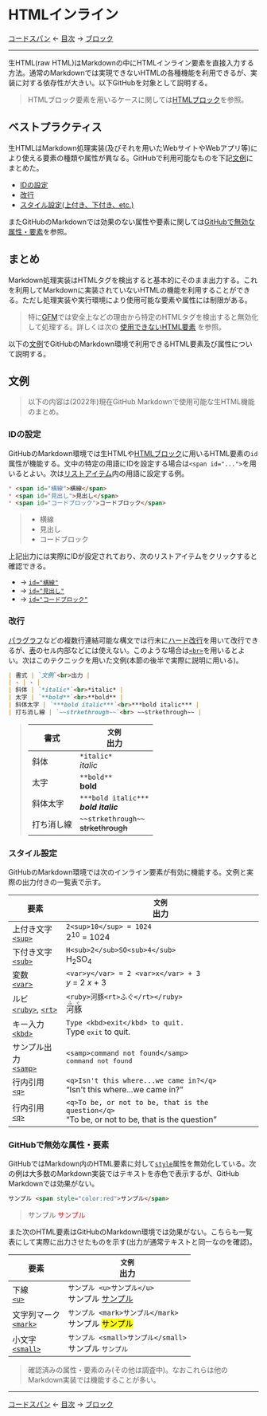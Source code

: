 # HTMLインライン

[コードスパン](code-spans.md)
← [目次](index.md) →
[ブロック](blocks.md)

------------------------------------------------------------------------

生HTML(raw HTML)はMarkdownの中にHTMLインライン要素を直接入力する方法。通常のMarkdownでは実現できないHTMLの各種機能を利用できるが、実装に対する依存性が大きい。以下GitHubを対象として説明する。

> HTMLブロック要素を用いるケースに関しては[HTMLブロック]を参照。

## ベストプラクティス

生HTMLはMarkdown処理実装(及びそれを用いたWebサイトやWebアプリ等)により使える要素の種類や属性が異なる。GitHubで利用可能なものを下記[文例](#文例)にまとめた。

* [IDの設定](#idの設定)
* [改行](#改行)
* [スタイル設定(上付き、下付き、etc.)](#スタイル設定)

またGitHubのMarkdownでは効果のない属性や要素に関しては[GitHubで無効な属性・要素](#githubで無効な属性・要素)を参照。

## まとめ

Markdown処理実装はHTMLタグを検出すると基本的にそのまま出力する。これを利用してMarkdownに実装されていないHTMLの機能を利用することができる。ただし処理実装や実行環境により使用可能な要素や属性には制限がある。

> 特に[GFM]では安全上などの理由から特定のHTMLタグを検出すると無効化して処理する。詳しくは次の [使用できないHTML要素] を参照。

以下の[文例](#文例)でGitHubのMarkdown環境で利用できるHTML要素及び属性について説明する。

## 文例

> 以下の内容は(2022年)現在GitHub Markdownで使用可能な生HTML機能のまとめ。

### IDの設定

GitHubのMarkdown環境では生HTMLや[HTMLブロック]に用いるHTML要素の`id`属性が機能する。文中の特定の用語にIDを設定する場合は`<span id="...">`を用いるとよい。次は[リストアイテム]内の用語に設定する例。

```markdown
* <span id="横線">横線</span>
* <span id="見出し">見出し</span>
* <span id="コードブロック">コードブロック</span>
```

> * <span id="横線">横線</span>
> * <span id="見出し">見出し</span>
> * <span id="コードブロック">コードブロック</span>

上記出力には実際にIDが設定されており、次のリストアイテムをクリックすると確認できる。

* → [`id="横線"`](#横線)
* → [`id="見出し"`](#見出し)
* → [`id="コードブロック"`](#コードブロック)

### 改行

[パラグラフ]などの複数行連結可能な構文では行末に[ハード改行]を用いて改行できるが、[表]のセル内部などには使えない。このような場合は[`<br>`](https://developer.mozilla.org/ja/docs/Web/HTML/Element/br)を用いるとよい。次はこのテクニックを用いた文例(本節の後半で実際に説明に用いる)。

```markdown
| 書式 | `文例`<br>出力 |
| - | - |
| 斜体 | `*italic*`<br>*italic* |
| 太字 | `**bold**`<br>**bold** |
| 斜体太字 | `***bold italic***`<br>***bold italic*** |
| 打ち消し線 | `~~strkethrough~~`<br> ~~strkethrough~~ |
```

> | 書式 | `文例`<br>出力 |
> | - | - |
> | 斜体 | `*italic*`<br>*italic* |
> | 太字 | `**bold**`<br>**bold** |
> | 斜体太字 | `***bold italic***`<br>***bold italic*** |
> | 打ち消し線 | `~~strkethrough~~`<br> ~~strkethrough~~ |

### スタイル設定

GitHubのMarkdown環境では次のインライン要素が有効に機能する。文例と実際の出力付きの一覧表で示す。

| 要素 | `文例`<br>出力 |
| - | - |
| 上付き文字<br>[`<sup>`](https://developer.mozilla.org/ja/docs/Web/HTML/Element/sup) | `2<sup>10</sup> = 1024`<br>2<sup>10</sup> = 1024 |
| 下付き文字<br>[`<sub>`](https://developer.mozilla.org/ja/docs/Web/HTML/Element/sub) | `H<sub>2</sub>SO<sub>4</sub>`<br>H<sub>2</sub>SO<sub>4</sub> |
| 変数<br>[`<var>`](https://developer.mozilla.org/ja/docs/Web/HTML/Element/var) | `<var>y</var> = 2 <var>x</var> + 3`<br><var>y</var> = 2 <var>x</var> + 3 |
| ルビ<br>[`<ruby>`](https://developer.mozilla.org/ja/docs/Web/HTML/Element/ruby), [`<rt>`](https://developer.mozilla.org/ja/docs/Web/HTML/Element/rt) | `<ruby>河豚<rt>ふぐ</rt></ruby>`<br><ruby>河豚<rt>ふぐ</rt></ruby> |
| キー入力<br>[`<kbd>`](https://developer.mozilla.org/ja/docs/Web/HTML/Element/kbd) | `Type <kbd>exit</kbd> to quit.`<br>Type <kbd>exit</kbd> to quit. |
| サンプル出力<br>[`<samp>`](https://veloper.mozilla.org/ja/docs/Web/HTML/Element/samp) | `<samp>command not found</samp>`<br><samp>command not found</samp> |
| 行内引用<br>[`<q>`](https://veloper.mozilla.org/ja/docs/Web/HTML/Element/q) | `<q>Isn't this where...we came in?</q>`<br><q>Isn't this where...we came in?</q> |
| 行内引用<br>[`<q>`](https://veloper.mozilla.org/ja/docs/Web/HTML/Element/q) | `<q>To be, or not to be, that is the question</q>`<br><q>To be, or not to be, that is the question</q> |

### GitHubで無効な属性・要素

GitHubではMarkdown内のHTML要素に対して[`style`](https://developer.mozilla.org/ja/docs/Web/HTML/Global_attributes/style)属性を無効化している。次の例は大多数のMarkdown実装ではテキストを赤色で表示するが、GitHub Markdownでは効果がない。

```markdown
サンプル <span style="color:red">サンプル</span>
```

> サンプル <span style="color:red">サンプル</span>

また次のHTML要素はGitHubのMarkdown環境では効果がない。こちらも一覧表にして実際に出力させたものを示す(出力が通常テキストと同一なのを確認)。

| 要素 | `文例`<br>出力 |
| - | - |
| 下線<br>[`<u>`](https://developer.mozilla.org/ja/docs/Web/HTML/Element/u) | `サンプル <u>サンプル</u>`<br>サンプル <u>サンプル</u>
| 文字列マーク<br>[`<mark>`](https://developer.mozilla.org/ja/docs/Web/HTML/Element/mark) | `サンプル <mark>サンプル</mark>`<br>サンプル <mark>サンプル</mark>
| 小文字<br>[`<small>`](https://developer.mozilla.org/ja/docs/Web/HTML/Element/small) | `サンプル <small>サンプル</small>`<br>サンプル <small>サンプル</small>

> 確認済みの属性・要素のみ(その他は調査中)。なおこれらは他のMarkdown実装では機能することが多い。

------------------------------------------------------------------------

[コードスパン](code-spans.md)
← [目次](index.md) →
[ブロック](blocks.md)

[GFM]: introduction.md#11-github-flavored-markdownとは
[HTMLブロック]: html-block.md
[ハード改行]: hard-line-breaks.md
[パラグラフ]: paragraphs.md
[リストアイテム]: list-items.md
[表]: tables.md
[使用できないHTML要素]: disallowed-html-elements.md
